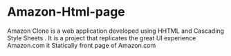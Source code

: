 # Amazon-Html-page
Amazon Clone is a web application developed using HHTML and Cascading Style Sheets . It is a project that replicates the great UI experience Amazon.com it  Statically front page of Amazon.com 
